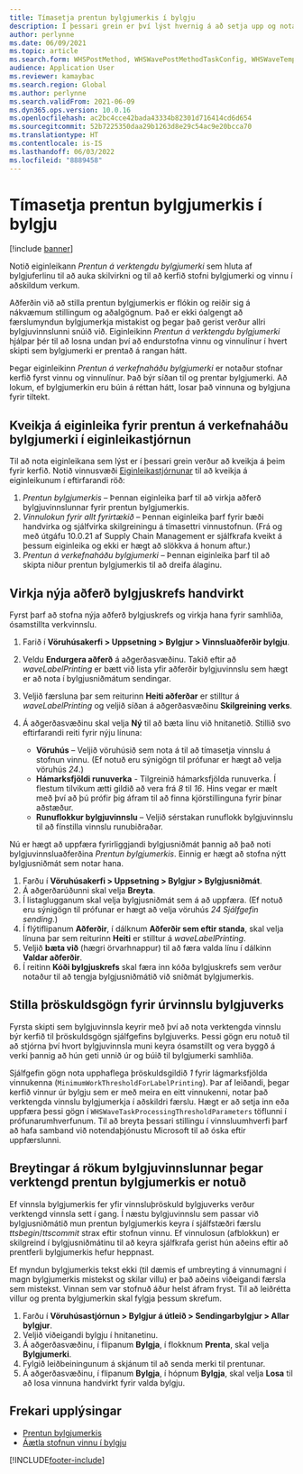 ```yaml
---
title: Tímasetja prentun bylgjumerkis í bylgju
description: Í þessari grein er því lýst hvernig á að setja upp og nota virknina fyrir verktengda prentun á bylgjumerki.
author: perlynne
ms.date: 06/09/2021
ms.topic: article
ms.search.form: WHSPostMethod, WHSWavePostMethodTaskConfig, WHSWaveTemplateTable, WHSParameters, WHSWaveTableListPage, WHSWorkTableListPage, WHSWorkTable, BatchJobEnhanced, WHSPlannedWorkOrder
audience: Application User
ms.reviewer: kamaybac
ms.search.region: Global
ms.author: perlynne
ms.search.validFrom: 2021-06-09
ms.dyn365.ops.version: 10.0.16
ms.openlocfilehash: ac2bc4cce42bada43334b82301d716414cd6d654
ms.sourcegitcommit: 52b7225350daa29b1263d8e29c54ac9e20bcca70
ms.translationtype: HT
ms.contentlocale: is-IS
ms.lasthandoff: 06/03/2022
ms.locfileid: "8889458"
---
```

# <a name="schedule-wave-label-printing-during-wave"></a>Tímasetja prentun bylgjumerkis í bylgju

[!include [banner](../../includes/banner.md)]

Notið eiginleikann *Prentun á verktengdu bylgjumerki* sem hluta af bylgjuferlinu til að auka skilvirkni og til að kerfið stofni bylgjumerki og vinnu í aðskildum verkum.

Aðferðin við að stilla prentun bylgjumerkis er flókin og reiðir sig á nákvæmum stillingum og aðalgögnum. Það er ekki óalgengt að færslumyndun bylgjumerkja mistakist og þegar það gerist verður allri bylgjuvinnslunni snúið við. Eiginleikinn *Prentun á verktengdu bylgjumerki* hjálpar þér til að losna undan því að endurstofna vinnu og vinnulínur í hvert skipti sem bylgjumerki er prentað á rangan hátt.

Þegar eiginleikinn *Prentun á verkefnaháðu bylgjumerki* er notaður stofnar kerfið fyrst vinnu og vinnulínur. Það býr síðan til og prentar bylgjumerki. Að lokum, ef bylgjumerkin eru búin á réttan hátt, losar það vinnuna og bylgjuna fyrir tiltekt.

## <a name="turn-on-the-task-based-wave-label-printing-feature-in-feature-management"></a>Kveikja á eiginleika fyrir prentun á verkefnaháðu bylgjumerki í eiginleikastjórnun

Til að nota eiginleikana sem lýst er í þessari grein verður að kveikja á þeim fyrir kerfið. Notið vinnusvæði [Eiginleikastjórnunar](../../fin-ops-core/fin-ops/get-started/feature-management/feature-management-overview.md) til að kveikja á eiginleikunum í eftirfarandi röð:

1. *Prentun bylgjumerkis* – Þennan eiginleika þarf til að virkja aðferð bylgjuvinnslunnar fyrir prentun bylgjumerkis.
1. *Vinnulokun fyrir allt fyrirtækið* – Þennan eiginleika þarf fyrir bæði handvirka og sjálfvirka skilgreiningu á tímasettri vinnustofnun. (Frá og með útgáfu 10.0.21 af Supply Chain Management er sjálfkrafa kveikt á þessum eiginleika og ekki er hægt að slökkva á honum aftur.)
1. *Prentun á verkefnaháðu bylgjumerki* – Þennan eiginleika þarf til að skipta niður prentun bylgjumerkis til að dreifa álaginu.

## <a name="manually-enable-the-new-wave-step-method"></a>Virkja nýja aðferð bylgjuskrefs handvirkt

Fyrst þarf að stofna nýja aðferð bylgjuskrefs og virkja hana fyrir samhliða, ósamstillta verkvinnslu.

1. Farið í **Vöruhúsakerfi \> Uppsetning \> Bylgjur \> Vinnsluaðferðir bylgju**.
1. Veldu **Endurgera aðferð** á aðgerðasvæðinu. Takið eftir að *waveLabelPrinting* er bætt við lista yfir aðferðir bylgjuvinnslu sem hægt er að nota í bylgjusniðmátum sendingar.
1. Veljið færsluna þar sem reiturinn **Heiti aðferðar** er stilltur á *waveLabelPrinting* og veljið síðan á aðgerðasvæðinu **Skilgreining verks**.
1. Á aðgerðasvæðinu skal velja **Ný** til að bæta línu við hnitanetið. Stillið svo eftirfarandi reiti fyrir nýju línuna:

    - **Vöruhús** – Veljið vöruhúsið sem nota á til að tímasetja vinnslu á stofnun vinnu. (Ef notuð eru sýnigögn til prófunar er hægt að velja vöruhús *24*.)
    - **Hámarksfjöldi runuverka** - Tilgreinið hámarksfjölda runuverka. Í flestum tilvikum ætti gildið að vera frá *8* til *16*. Hins vegar er mælt með því að þú prófir þig áfram til að finna kjörstillinguna fyrir þínar aðstæður.
    - **Runuflokkur bylgjuvinnslu** – Veljið sérstakan runuflokk bylgjuvinnslu til að fínstilla vinnslu runubiðraðar.

Nú er hægt að uppfæra fyrirliggjandi bylgjusniðmát þannig að það noti bylgjuvinnsluaðferðina *Prentun bylgjumerkis*. Einnig er hægt að stofna nýtt bylgjusniðmát sem notar hana.

1. Farðu í **Vöruhúsakerfi \> Uppsetning \> Bylgjur \> Bylgjusniðmát**.
1. Á aðgerðarúðunni skal velja **Breyta**.
1. Í listaglugganum skal velja bylgjusniðmát sem á að uppfæra. (Ef notuð eru sýnigögn til prófunar er hægt að velja vöruhús *24 Sjálfgefin sending*.)
1. Í flýtiflipanum **Aðferðir**, í dálknum **Aðferðir sem eftir standa**, skal velja línuna þar sem reiturinn **Heiti** er stilltur á *waveLabelPrinting*.
1. Veljið **bæta við** (hægri örvarhnappur) til að færa valda línu í dálkinn **Valdar aðferðir**.
1. Í reitinn **Kóði bylgjuskrefs** skal færa inn kóða bylgjuskrefs sem verður notaður til að tengja bylgjusniðmátið við sniðmát bylgjumerkis.

## <a name="set-wave-task-processing-threshold-data"></a>Stilla þröskuldsgögn fyrir úrvinnslu bylgjuverks

Fyrsta skipti sem bylgjuvinnsla keyrir með því að nota verktengda vinnslu býr kerfið til þröskuldsgögn sjálfgefins bylgjuverks. Þessi gögn eru notuð til að stjórna því hvort bylgjuvinnsla muni keyra ósamstillt og vera byggð á verki þannig að hún geti unnið úr og búið til bylgjumerki samhliða.

Sjálfgefin gögn nota upphaflega þröskuldsgildið *1* fyrir lágmarksfjölda vinnukenna (`MinimumWorkThresholdForLabelPrinting`). Þar af leiðandi, þegar kerfið vinnur úr bylgju sem er með meira en eitt vinnukenni, notar það verktengda vinnslu bylgjumerkja í aðskildri færslu. Hægt er að setja inn eða uppfæra þessi gögn í `WHSWaveTaskProcessingThresholdParameters` töflunni í prófunarumhverfunum. Til að breyta þessari stillingu í vinnsluumhverfi þarf að hafa samband við notendaþjónustu Microsoft til að óska eftir uppfærslunni.

## <a name="changes-to-the-wave-processing-logic-when-task-based-wave-label-printing-is-used"></a>Breytingar á rökum bylgjuvinnslunnar þegar verktengd prentun bylgjumerkis er notuð

Ef vinnsla bylgjumerkis fer yfir vinnsluþröskuld bylgjuverks verður verktengd vinnsla sett í gang. Í næstu bylgjuvinnslu sem passar við bylgjusniðmátið mun prentun bylgjumerkis keyra í sjálfstæðri færslu *ttsbegin*/*ttscommit* strax eftir stofnun vinnu. Ef vinnulosun (afblokkun) er skilgreind í bylgjusniðmátinu til að keyra sjálfkrafa gerist hún aðeins eftir að prentferli bylgjumerkis hefur heppnast.

Ef myndun bylgjumerkis tekst ekki (til dæmis ef umbreyting á vinnumagni í magn bylgjumerkis mistekst og skilar villu) er það aðeins viðeigandi færsla sem mistekst. Vinnan sem var stofnuð áður helst áfram fryst. Til að leiðrétta villur og prenta bylgjumerkin skal fylgja þessum skrefum.

1. Farðu í **Vöruhúsastjórnun \> Bylgjur á útleið \> Sendingarbylgjur \> Allar bylgjur**.
1. Veljið viðeigandi bylgju í hnitanetinu.
1. Á aðgerðasvæðinu, í flipanum **Bylgja**, í flokknum **Prenta**, skal velja **Bylgjumerki**.
1. Fylgið leiðbeiningunum á skjánum til að senda merki til prentunar.
1. Á aðgerðasvæðinu, í flipanum **Bylgja**, í hópnum **Bylgja**, skal velja **Losa** til að losa vinnuna handvirkt fyrir valda bylgju.

## <a name="additional-resources"></a>Frekari upplýsingar

- [Prentun bylgjumerkis](configure-wave-label-printing.md)
- [Áætla stofnun vinnu í bylgju](configure-wave-schedule-work-creation.md)

[!INCLUDE[footer-include](../../includes/footer-banner.md)]

